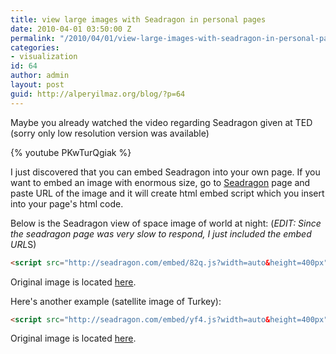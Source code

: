 ```yaml
---
title: view large images with Seadragon in personal pages
date: 2010-04-01 03:50:00 Z
permalink: "/2010/04/01/view-large-images-with-seadragon-in-personal-pages/"
categories:
- visualization
id: 64
author: admin
layout: post
guid: http://alperyilmaz.org/blog/?p=64
---
```


Maybe you already watched the video regarding Seadragon given at TED (sorry only low resolution version was available)

{% youtube PKwTurQgiak %}

I just discovered that you can embed Seadragon into your own page. If you want to embed an image with enormous size, go to [Seadragon](http://seadragon.com/) page and paste URL of the image and it will create html embed script which you insert into your page's html code.

Below is the Seadragon view of space image of world at night: (*EDIT: Since the seadragon page was very slow to respond, I just included the embed URL*S)

```html
<script src="http://seadragon.com/embed/82q.js?width=auto&height=400px"></script>
```
  
Original image is located [here](http://techlab.scherdan.com/albums/satellite/NASA_satellite_photo_of_Earth_at_night_high_res_city_lights.jpg).

Here's another example (satellite image of Turkey):
  
```html
<script src="http://seadragon.com/embed/yf4.js?width=auto&height=400px"></script>
```

Original image is located [here](http://veimages.gsfc.nasa.gov/6878/Turkey.A2004096.0830.250m.jpg).